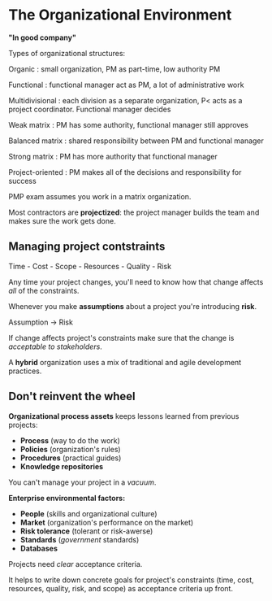 # The Organizational Environment

**"In good company"**

Types of organizational structures:

Organic
: small organization, PM as part-time, low authority PM

Functional
: functional manager act as PM, a lot of administrative work

Multidivisional
: each division as a separate organization, P< acts as a project coordinator. Functional manager decides

Weak matrix
: PM has some authority, functional manager still approves

Balanced matrix
: shared responsibility between PM and functional manager

Strong matrix
: PM has more authority that functional manager

Project-oriented
: PM makes all of the decisions and responsibility for success

PMP exam assumes you work in a matrix organization.

Most contractors are **projectized**: the project manager builds the team and makes sure the work gets done.

## Managing project contstraints

Time - Cost - Scope - Resources - Quality - Risk

Any time your project changes, you'll need to know how that change affects *all* of the constraints.

Whenever you make **assumptions** about a project you're introducing **risk**.

Assumption -> Risk

If change affects project's constraints make sure that the change is *acceptable to stakeholders*.

A **hybrid** organization uses a mix of traditional and agile development practices.

## Don't reinvent the wheel

**Organizational process assets** keeps lessons learned from previous projects:

- **Process** (way to do the work)
- **Policies** (organization's rules)
- **Procedures** (practical guides)
- **Knowledge repositories**

You can't manage your project in a *vacuum*.

**Enterprise environmental factors:**

- **People** (skills and organizational culture)
- **Market** (organization's performance on the market)
- **Risk tolerance** (tolerant or risk-awerse)
- **Standards** (*government* standards)
- **Databases**

Projects need *clear* acceptance criteria.

It helps to write down concrete goals for project's constraints (time, cost, resources, quality, risk, and scope) as acceptance criteria up front.
